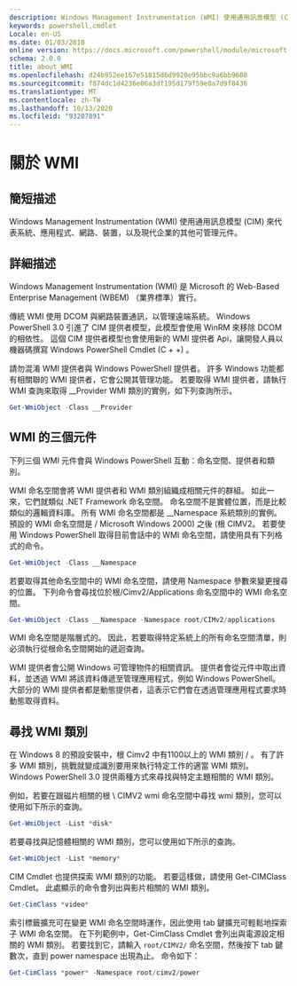 ```yaml
---
description: Windows Management Instrumentation (WMI) 使用通用訊息模型 (CIM) 來代表系統、應用程式、網路、裝置，以及現代企業的其他可管理元件。
keywords: powershell,cmdlet
Locale: en-US
ms.date: 01/03/2018
online version: https://docs.microsoft.com/powershell/module/microsoft.powershell.core/about/about_wmi?view=powershell-5.1&WT.mc_id=ps-gethelp
schema: 2.0.0
title: about_WMI
ms.openlocfilehash: d24b952ee167e51815d6d9920e95bbc9a6bb9608
ms.sourcegitcommit: f874dc1d4236e06a3df195d179f59e0a7d9f8436
ms.translationtype: MT
ms.contentlocale: zh-TW
ms.lasthandoff: 10/13/2020
ms.locfileid: "93207891"
---
```

# <a name="about-wmi"></a>關於 WMI

## <a name="short-description"></a>簡短描述

Windows Management Instrumentation (WMI) 使用通用訊息模型 (CIM) 來代表系統、應用程式、網路、裝置，以及現代企業的其他可管理元件。

## <a name="long-description"></a>詳細描述

Windows Management Instrumentation (WMI) 是 Microsoft 的 Web-Based Enterprise Management (WBEM) （業界標準）實行。

傳統 WMI 使用 DCOM 與網路裝置通訊，以管理遠端系統。 Windows PowerShell 3.0 引進了 CIM 提供者模型，此模型會使用 WinRM 來移除 DCOM 的相依性。 這個 CIM 提供者模型也會使用新的 WMI 提供者 Api，讓開發人員以機器碼撰寫 Windows PowerShell Cmdlet (C \+ \+) 。

請勿混淆 WMI 提供者與 Windows PowerShell 提供者。 許多 Windows 功能都有相關聯的 WMI 提供者，它會公開其管理功能。 若要取得 WMI 提供者，請執行 WMI 查詢來取得 __Provider WMI 類別的實例，如下列查詢所示。

```powershell
Get-WmiObject -Class __Provider
```

## <a name="three-components-of-wmi"></a>WMI 的三個元件

下列三個 WMI 元件會與 Windows PowerShell 互動：命名空間、提供者和類別。

WMI 命名空間會將 WMI 提供者和 WMI 類別組織成相關元件的群組。 如此一來，它們就類似 .NET Framework 命名空間。
命名空間不是實體位置，而是比較類似的邏輯資料庫。
所有 WMI 命名空間都是 __Namespace 系統類別的實例。 預設的 WMI 命名空間是 \/ Microsoft Windows 2000) 之後 (根 CIMV2。 若要使用 Windows PowerShell 取得目前會話中的 WMI 命名空間，請使用具有下列格式的命令。

```powershell
Get-WmiObject -Class __Namespace
```

若要取得其他命名空間中的 WMI 命名空間，請使用 Namespace 參數來變更搜尋的位置。 下列命令會尋找位於根/Cimv2/Applications 命名空間中的 WMI 命名空間。

```powershell
Get-WmiObject -Class __Namespace -Namespace root/CIMv2/applications
```

WMI 命名空間是階層式的。 因此，若要取得特定系統上的所有命名空間清單，則必須執行從根命名空間開始的遞迴查詢。

WMI 提供者會公開 Windows 可管理物件的相關資訊。 提供者會從元件中取出資料，並透過 WMI 將該資料傳遞至管理應用程式，例如 Windows PowerShell。 大部分的 WMI 提供者都是動態提供者，這表示它們會在透過管理應用程式要求時動態取得資料。

## <a name="finding-wmi-classes"></a>尋找 WMI 類別

在 Windows 8 的預設安裝中，根 Cimv2 中有1100以上的 WMI 類別 \/ 。 有了許多 WMI 類別，挑戰就變成識別要用來執行特定工作的適當 WMI 類別。 Windows PowerShell 3.0 提供兩種方式來尋找與特定主題相關的 WMI 類別。

例如，若要在跟磁片相關的根 \\ CIMV2 wmi 命名空間中尋找 wmi 類別，您可以使用如下所示的查詢。

```powershell
Get-WmiObject -List *disk*
```

若要尋找與記憶體相關的 WMI 類別，您可以使用如下所示的查詢。

```powershell
Get-WmiObject -List *memory*
```

CIM Cmdlet 也提供探索 WMI 類別的功能。 若要這樣做，請使用 Get-CIMClass Cmdlet。 此處顯示的命令會列出與影片相關的 WMI 類別。

```powershell
Get-CimClass *video*
```

索引標籤擴充可在變更 WMI 命名空間時運作，因此使用 tab 鍵擴充可輕鬆地探索子 WMI 命名空間。 在下列範例中，Get-CimClass Cmdlet 會列出與電源設定相關的 WMI 類別。
若要找到它，請輸入 `root/CIMV2/` 命名空間，然後按下 tab 鍵數次，直到 power namespace 出現為止。 命令如下：

```powershell
Get-CimClass *power* -Namespace root/cimv2/power
```
